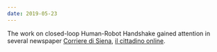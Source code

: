 ```yaml
---
date: 2019-05-23
---
```

The work on closed-loop Human-Robot Handshake gained attention in several newspaper <a href="https://corrieredisiena.corr.it/news/siena/27348584/siena-universita-ingegneria-studio-stretta-mano-unomo-robot.html" target="_blank">Corriere di Siena</a>, <a href="https://www.ilcittadinoonline.it/scienza-e-tecnologia/la-stretta-di-mano-robotica-nella-ricerca-di-unisi/" target="_blank">il cittadino online</a>.

